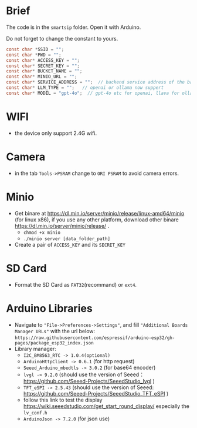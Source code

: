 # Brief

The code is in the `smartsip` folder. Open it with Arduino.

Do not forget to change the constant to yours.


``` c
const char *SSID = "";
const char *PWD = "";
const char* ACCESS_KEY = "";
const char* SECRET_KEY = "";
const char* BUCKET_NAME = "";
const char* MINIO_URL = "";
const char* SERVICE_ADDRESS = "";  // backend service address of the backend
const char* LLM_TYPE = "";   // openai or ollama now suppert
const char* MODEL = "gpt-4o";  // gpt-4o etc for openai, llava for ollama
```

# WIFI
* the device only support 2.4G wifi.

# Camera
* in the tab `Tools->PSRAM` change to `ORI PSRAM` to avoid camera errors.

# Minio
* Get binare at https://dl.min.io/server/minio/release/linux-amd64/minio (for linux x86), if you use any other platform, download other binare https://dl.min.io/server/minio/release/ .
    * `chmod +x minio`
    * `./minio server [data_folder_path]`
* Create a pair of `ACCESS_KEY` and its `SECRET_KEY`

# SD Card
* Format the SD Card as `FAT32`(recommand) or `ext4`.

# Arduino Libraries
* Navigate to `"File->Preferences->Settings"`, and fill `"Additional Boards Manager URLs"` with the url below: `https://raw.githubusercontent.com/espressif/arduino-esp32/gh-pages/package_esp32_index.json`
* Library manager:
     * `I2C_BM8563_RTC -> 1.0.4(optional)`
     * `ArduinoHttpClient -> 0.6.1` (for http request)
     * `Seeed_Arduino_mbedtls -> 3.0.2` (for base64 encoder)
     * `lvgl -> 9.2.0` (should use the version of Seeed： https://github.com/Seeed-Projects/SeeedStudio_lvgl )
     * `TFT_eSPI -> 2.5.43` (should use the version of Seeed: https://github.com/Seeed-Projects/SeeedStudio_TFT_eSPI )
     * follow this link to test the display https://wiki.seeedstudio.com/get_start_round_display/ especially the `lv_conf.h`
     * `ArduinoJson -> 7.2.0` (for json use)
